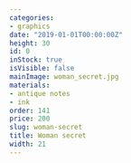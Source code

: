```yaml
---
categories:
- graphics
date: "2019-01-01T00:00:00Z"
height: 30
id: 0
inStock: true
isVisible: false
mainImage: woman_secret.jpg
materials:
- antique notes
- ink
order: 141
price: 200
slug: woman-secret
title: Woman secret
width: 21
---
```


